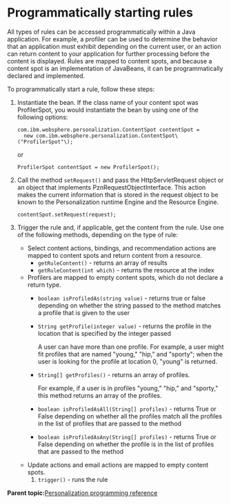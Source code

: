# Programmatically starting rules

All types of rules can be accessed programmatically within a Java application. For example, a profiler can be used to determine the behavior that an application must exhibit depending on the current user, or an action can return content to your application for further processing before the content is displayed. Rules are mapped to content spots, and because a content spot is an implementation of JavaBeans, it can be programmatically declared and implemented.

To programmatically start a rule, follow these steps:

1.  Instantiate the bean. If the class name of your content spot was ProfilerSpot, you would instantiate the bean by using one of the following options:

    ```
    com.ibm.websphere.personalization.ContentSpot contentSpot = 
      new com.ibm.websphere.personalization.ContentSpot\("ProfilerSpot"\);
    ```

    or

    ```
    ProfilerSpot contentSpot = new ProfilerSpot();
    ```

2.  Call the method `setRequest()` and pass the HttpServletRequest object or an object that implements PznRequestObjectInterface. This action makes the current information that is stored in the request object to be known to the Personalization runtime Engine and the Resource Engine.

    ```
    contentSpot.setRequest(request); 
    ```

3.  Trigger the rule and, if applicable, get the content from the rule. Use one of the following methods, depending on the type of rule:
    -   Select content actions, bindings, and recommendation actions are mapped to content spots and return content from a resource.
        -   `getRuleContent()` - returns an array of results
        -   `getRuleContent(int which)` - returns the resource at the index
    -   Profilers are mapped to empty content spots, which do not declare a return type.
        -   `boolean isProfiledAs(string value)` - returns true or false depending on whether the string passed to the method matches a profile that is given to the user
        -   `String getProfile(integer value)` - returns the profile in the location that is specified by the integer passed

            A user can have more than one profile. For example, a user might fit profiles that are named "young," "hip," and "sporty"; when the user is looking for the profile at location 0, "young" is returned.

        -   `String[] getProfiles()` - returns an array of profiles.

            For example, if a user is in profiles "young," "hip," and "sporty," this method returns an array of the profiles.

        -   `boolean isProfiledAsAll(String[] profiles)` - returns True or False depending on whether all the profiles match all the profiles in the list of profiles that are passed to the method
        -   `boolean isProfiledAsAny(String[] profiles)` - returns True or False depending on whether the profile is in the list of profiles that are passed to the method
    -   Update actions and email actions are mapped to empty content spots.
        1.  `trigger()` - runs the rule

**Parent topic:**[Personalization programming reference](../pzn/pzn_programming_reference.md)


